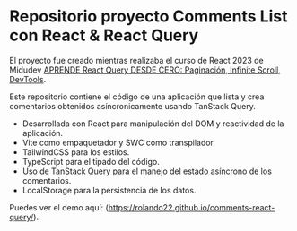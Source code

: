# Repositorio proyecto Comments List con React & React Query

El proyecto fue creado mientras realizaba el curso de React 2023 de Midudev [APRENDE React Query DESDE CERO: Paginación, Infinite Scroll, DevTools](https://www.youtube.com/@midulive).

Este repositorio contiene el código de una aplicación que lista y crea comentarios obtenidos asíncronicamente usando TanStack Query.

- Desarrollada con React para manipulación del DOM y reactividad de la aplicación.
- Vite como empaquetador y SWC como transpilador.
- TailwindCSS para los estilos.
- TypeScript para el tipado del código.
- Uso de TanStack Query para el manejo del estado asíncrono de los comentarios.
- LocalStorage para la persistencia de los datos.

Puedes ver el demo aquí: (https://rolando22.github.io/comments-react-query/).
